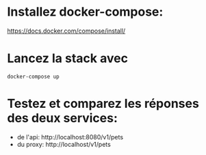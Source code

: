 # Installez docker-compose:

https://docs.docker.com/compose/install/

# Lancez la stack avec

```
docker-compose up
```

# Testez et comparez les réponses des deux services:
- de l'api: http://localhost:8080/v1/pets
- du proxy: http://localhost/v1/pets
